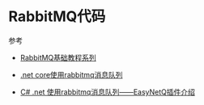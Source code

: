 # RabbitMQ代码



参考

- [RabbitMQ基础教程系列](https://www.cnblogs.com/shanfeng1000/p/12361928.html)

- [.net core使用rabbitmq消息队列](https://www.cnblogs.com/shanfeng1000/p/13535656.html)
- [C# .net 使用rabbitmq消息队列——EasyNetQ插件介绍](https://www.cnblogs.com/shanfeng1000/p/12359190.html)

